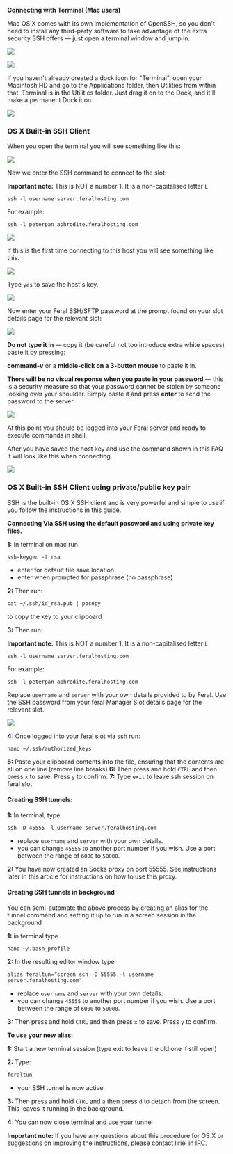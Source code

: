 
**Connecting with Terminal (Mac users)**

Mac OS X comes with its own implementation of OpenSSH, so you don't need to install any third-party software to take advantage of the extra security SSH offers — just open a terminal window and jump in.

![](https://raw.github.com/feralhosting/feralfilehosting/master/Feral%20Wiki/SSH/SSH%20guide%20basics%20-%20Mac/1.png)

![](https://raw.github.com/feralhosting/feralfilehosting/master/Feral%20Wiki/SSH/SSH%20guide%20basics%20-%20Mac/2.png)

If you haven't already created a dock icon for "Terminal", open your Macintosh HD and go to the Applications folder, then Utilities from within that. Terminal is in the Utilities folder. Just drag it on to the Dock, and it'll make a permanent Dock icon.

![](https://raw.github.com/feralhosting/feralfilehosting/master/Feral%20Wiki/SSH/SSH%20guide%20basics%20-%20Mac/terminalicon.png)

### OS X Built-in SSH Client

When you open the terminal you will see something like this:

![](https://raw.github.com/feralhosting/feralfilehosting/master/Feral%20Wiki/SSH/SSH%20guide%20basics%20-%20Mac/3.png)

Now we enter the SSH command to connect to the slot:

**Important note:** This is NOT a number 1. It is a non-capitalised letter `L`

~~~
ssh -l username server.feralhosting.com
~~~

For example:

~~~
ssh -l peterpan aphrodite.feralhosting.com
~~~

![](https://raw.github.com/feralhosting/feralfilehosting/master/Feral%20Wiki/SSH/SSH%20guide%20basics%20-%20Mac/4.png)

If this is the first time connecting to this host you will see something like this.

![](https://raw.github.com/feralhosting/feralfilehosting/master/Feral%20Wiki/SSH/SSH%20guide%20basics%20-%20Mac/5.png)

Type `yes` to save the host's key.

![](https://raw.github.com/feralhosting/feralfilehosting/master/Feral%20Wiki/SSH/SSH%20guide%20basics%20-%20Mac/6.png)

Now enter your Feral SSH/SFTP password at the prompt found on your slot details page for the relevant slot:

![](https://raw.github.com/feralhosting/feralfilehosting/master/Feral%20Wiki/General/Your%20Feral%20slot%20is%20active%20-%20Part%201%20-%20The%20Account%20Manager/02%20slot%20detail%201.png)

**Do not type it in** — copy it (be careful not too introduce extra white spaces) paste it by pressing: 

**command-v** or a **middle-click on a 3-button mouse** to paste it in.

**There will be no visual response when you paste in your password** — this is a security measure so that your password cannot be stolen by someone looking over your shoulder. Simply paste it and press **enter** to send the password to the server.

![](https://raw.github.com/feralhosting/feralfilehosting/master/Feral%20Wiki/SSH/SSH%20guide%20basics%20-%20Mac/7.png)

At this point you should be logged into your Feral server and ready to execute commands in shell.

After you have saved the host key and use the command shown in this FAQ it will look like this when connecting.

![](https://raw.github.com/feralhosting/feralfilehosting/master/Feral%20Wiki/SSH/SSH%20guide%20basics%20-%20Mac/8.png)

### OS X Built-in SSH Client using private/public key pair

SSH is the built-in OS X SSH client and is very powerful and simple to use if you follow the instructions in this guide.

**Connecting Via SSH using the default password and using private key files.**

**1:** In terminal on mac run

~~~
ssh-keygen -t rsa
~~~

- enter for default file save location
- enter when prompted for passphrase (no passphrase)
   
**2:** Then run:

~~~
cat ~/.ssh/id_rsa.pub | pbcopy
~~~

to copy the key to your clipboard

**3:** Then run:

**Important note:** This is NOT a number 1. It is a non-capitalised letter `L`

~~~
ssh -l username server.feralhosting.com
~~~

For example:

~~~
ssh -l peterpan aphrodite.feralhosting.com
~~~

Replace `username` and  `server` with your own details provided to by Feral. Use the SSH password from your feral Manager Slot details page for the relevant slot.

![](https://raw.github.com/feralhosting/feralfilehosting/master/Feral%20Wiki/0%20Generic/slot_detail_ssh.png)

**4:** Once logged into your feral slot via ssh run:

~~~
nano ~/.ssh/authorized_keys
~~~

**5:** Paste your clipboard contents into the file, ensuring that the contents are all on one line (remove line breaks)
**6:** Then press and hold `CTRL` and then press `x` to save. Press `y` to confirm.
**7:** Type `exit` to leave ssh session on feral slot

#### Creating SSH tunnels:

**1:** In terminal, type 

~~~
ssh -D 45555 -l username server.feralhosting.com
~~~

- replace `username` and `server` with your own details.
- you can change `45555` to another port number if you wish. Use a port between the range of `6000` to `50000`.

**2:** You have now created an Socks proxy on port 55555. See instructions later in this article for instructions on how to use this proxy.

#### Creating SSH tunnels in background

You can semi-automate the above process by creating an alias for the tunnel command and setting it up to run in a screen session in the background

**1:** in terminal type 

~~~
nano ~/.bash_profile
~~~

**2:** In the resulting  editor window type 

~~~
alias feraltun="screen ssh -D 55555 -l username server.feralhosting.com"
~~~

- replace `username` and `server` with your own details.
- you can change `45555` to another port number if you wish. Use a port between the range of `6000` to `50000`.

**3:** Then press and hold `CTRL` and then press `x` to save. Press `y` to confirm.

**To use your new alias:**

**1:** Start a new terminal session (type exit to leave the old one if still open)

**2:** Type:

~~~
feraltun
~~~
 
- your SSH tunnel is now active

**3:** Then press and hold `CTRL` and `a` then press `d` to detach from the screen. This leaves it running in the background.

**4:** You can now close terminal and use your tunnel

**Important note:** If you have any questions about this procedure for OS X or suggestions on improving the instructions, please contact liriel in IRC.



